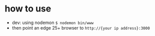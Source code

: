 # how to use

* dev:  using nodemon `$ nodemon bin/www`
* then point an edge 25+ browser to `http://{your ip address}:3000`
